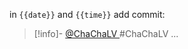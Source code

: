  in `{{date}}` and `{{time}}`  add commit:
> [!info]- [@ChaChaLV ](https://t.me/ChaChaLV) 
> #ChaChaLV
> ...


